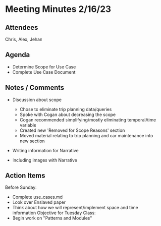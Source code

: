 # Meeting Minutes 2/16/23
## Attendees
Chris, Alex, Jehan
## Agenda
- Determine Scope for Use Case
- Complete Use Case Document

## Notes / Comments
- Discussion about scope
  - Chose to eliminate trip planning data/queries
  - Spoke with Cogan about decreasing the scope
  - Cogan recommended simplifying/mostly eliminating temporal/time variable
  - Created new 'Removed for Scope Reasons' section
  - Moved material relating to trip planning and car maintenance into new section

- Writing information for Narrative
- Including images with Narrative

## Action Items
Before Sunday:
- Complete use_cases.md
- Look over Enslaved paper
- Think about how we will represent/implement space and time information
Objective for Tuesday Class:
- Begin work on "Patterns and Modules"
